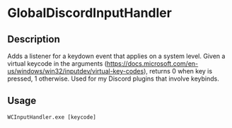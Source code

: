 # GlobalDiscordInputHandler
## Description
Adds a listener for a keydown event that applies on a system level. Given a virtual keycode in the arguments (https://docs.microsoft.com/en-us/windows/win32/inputdev/virtual-key-codes), returns 0 when key is pressed, 1 otherwise. Used for my Discord plugins that involve keybinds.

## Usage

    WCInputHandler.exe [keycode]
